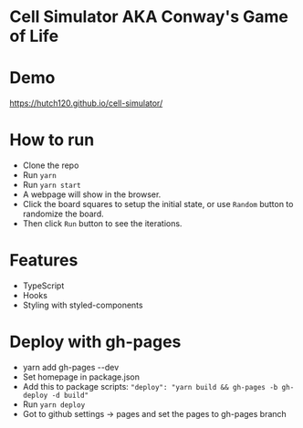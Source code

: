 # Cell Simulator AKA Conway's Game of Life

# Demo

https://hutch120.github.io/cell-simulator/

# How to run

- Clone the repo
- Run `yarn`
- Run  `yarn start`
- A webpage will show in the browser. 
- Click the board squares to setup the initial state, or use `Random` button to randomize the board.
- Then click `Run` button to see the iterations.


# Features
- TypeScript
- Hooks
- Styling with styled-components


# Deploy with gh-pages

- yarn add gh-pages --dev
- Set homepage in package.json
- Add this to package scripts: `"deploy": "yarn build && gh-pages -b gh-deploy -d build"`
- Run `yarn deploy`
- Got to github settings -> pages and set the pages to gh-pages branch